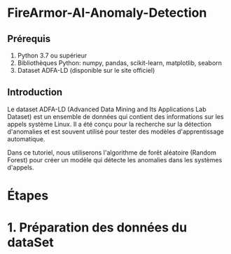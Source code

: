 # FireArmor-AI-Anomaly-Detection

## Prérequis
  1. Python 3.7 ou supérieur
  2. Bibliothèques Python: numpy, pandas, scikit-learn, matplotlib, seaborn
  3. Dataset ADFA-LD (disponible sur le site officiel)


## Introduction
Le dataset ADFA-LD (Advanced Data Mining and Its Applications Lab Dataset) est un ensemble de données qui contient des informations sur les appels système Linux. Il a été conçu pour la recherche sur la détection d'anomalies et est souvent utilisé pour tester des modèles d'apprentissage automatique.

Dans ce tutoriel, nous utiliserons l'algorithme de forêt aléatoire (Random Forest) pour créer un modèle qui détecte les anomalies dans les systèmes d'appels.

# Étapes

# 1. Préparation des données du dataSet

